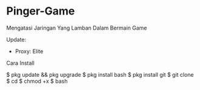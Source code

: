 # Pinger-Game
Mengatasi Jaringan Yang Lamban Dalam Bermain Game

Update:
- Proxy: Elite

Cara Install

$ pkg update && pkg upgrade
$ pkg install bash
$ pkg install git
$ git clone
$ cd
$ chmod +x
$ bash
